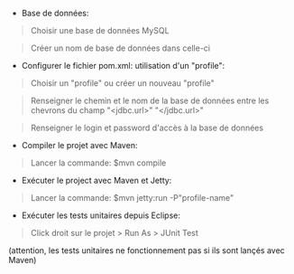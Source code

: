 - Base de données:

> Choisir une base de données MySQL

> Créer un nom de base de données dans celle-ci






- Configurer le fichier pom.xml: utilisation d'un "profile":

> Choisir un "profile" ou créer un nouveau "profile"

> Renseigner le chemin et le nom de la base de données entre les chevrons du champ "<jdbc.url>" "</jdbc.url>"

> Renseigner le login et password d'accès à la base de données





- Compiler le projet avec Maven:

> Lancer la commande:  $mvn compile





- Exécuter le project avec Maven et Jetty:

> Lancer la commande:  $mvn jetty:run -P"profile-name"





- Exécuter les tests unitaires depuis Eclipse:

> Click droit sur le projet > Run As > JUnit Test

(attention, les tests unitaires ne fonctionnement pas si ils sont lançés avec Maven)
